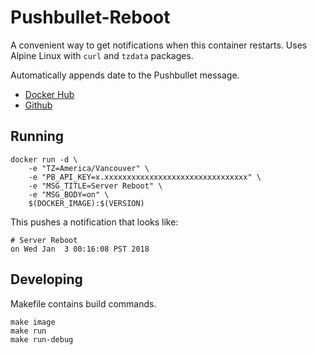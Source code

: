 # Pushbullet-Reboot

A convenient way to get notifications when this container restarts. Uses Alpine Linux with `curl` and `tzdata` packages.

Automatically appends date to the Pushbullet message.

- [Docker Hub](https://hub.docker.com/r/emcniece/docker-pushbullet-reboot/)
- [Github](https://github.com/emcniece/docker-pushbullet-reboot)

## Running

```
docker run -d \
    -e "TZ=America/Vancouver" \
    -e "PB_API_KEY=x.xxxxxxxxxxxxxxxxxxxxxxxxxxxxxxxx" \
    -e "MSG_TITLE=Server Reboot" \
    -e "MSG_BODY=on" \
    $(DOCKER_IMAGE):$(VERSION)
```

This pushes a notification that looks like:

```
# Server Reboot
on Wed Jan  3 00:16:08 PST 2018
```

## Developing

Makefile contains build commands.

```
make image
make run
make run-debug
```